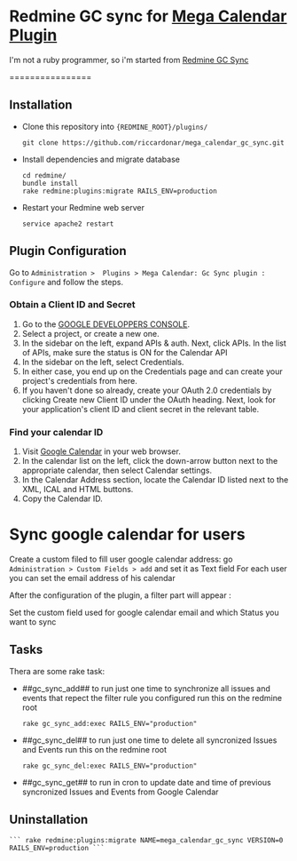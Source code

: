 Redmine GC sync for [Mega Calendar Plugin](https://github.com/riccardonar/mega_calendar)
================

I'm not a ruby programmer, so i'm started from [Redmine GC Sync](https://github.com/MYchaieb/redmine_gc_sync)

================
## Installation
* Clone this repository into ```{REDMINE_ROOT}/plugins/```

	``` git clone https://github.com/riccardonar/mega_calendar_gc_sync.git ```

* Install dependencies and migrate database
	```console
	cd redmine/
	bundle install
	rake redmine:plugins:migrate RAILS_ENV=production
	```
* Restart your Redmine web server 
	```console 
	service apache2 restart 
	```

## Plugin Configuration

Go to ``` Administration >  Plugins > Mega Calendar: Gc Sync plugin : Configure ``` and follow the steps. 

### Obtain a Client ID and Secret  
 1. Go to the [GOOGLE DEVELOPPERS CONSOLE](https://console.developers.google.com/).
 2. Select a project, or create a new one.
 3. In the sidebar on the left, expand APIs & auth. Next, click APIs. In the list of APIs, make sure the status is ON for the Calendar API
 4. In the sidebar on the left, select Credentials.
 5. In either case, you end up on the Credentials page and can create your project's credentials from here.
 6. If you haven't done so already, create your OAuth 2.0 credentials by clicking Create new Client ID under the OAuth heading. Next, look for your application's client ID and client secret in the relevant table.

### Find your calendar ID 
 1. Visit [Google Calendar](https://www.google.com/calendar/) in your web browser.
 2. In the calendar list on the left, click the down-arrow button next to the appropriate calendar, then select Calendar settings.
 3. In the Calendar Address section, locate the Calendar ID listed next to the XML, ICAL and HTML buttons.
 4. Copy the Calendar ID.

# Sync google calendar for users
 Create a custom filed to fill user google calendar address: go ```Administration > Custom Fields > add``` and set it as Text field
 For each user you can set the email address of his calendar

 After the configuration of the plugin, a filter part will appear :

 Set the custom field used for google calendar email and which Status you want to sync


## Tasks
Thera are some rake task:

 * ##gc_sync_add## to run just one time to synchronize all issues and events that repect the filter rule you configured
 run this on the redmine root 

	```	rake gc_sync_add:exec RAILS_ENV="production" ```
 
 * ##gc_sync_del## to run just one time to delete all syncronized Issues and Events
 run this on the redmine root 

	``` rake gc_sync_del:exec RAILS_ENV="production" ```

 * ##gc_sync_get## to run in cron to update date and time of previous syncronized Issues and Events from Google Calendar

## Uninstallation

	``` rake redmine:plugins:migrate NAME=mega_calendar_gc_sync VERSION=0 RAILS_ENV=production ```

